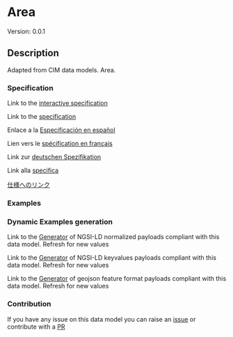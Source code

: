 # Area
Version: 0.0.1

## Description 

Adapted from CIM data models. Area.
### Specification

Link to the [interactive specification](https://swagger.lab.fiware.org/?url=https://smart-data-models.github.io/dataModel.EnergyCIM/Area/swagger.yaml)

Link to the [specification](https://github.com/smart-data-models/dataModel.EnergyCIM/blob/master/Area/doc/spec.md)

Enlace a la [Especificación en español](https://github.com/smart-data-models/dataModel.EnergyCIM/blob/master/Area/doc/spec_ES.md)

Lien vers le [spécification en français](https://github.com/smart-data-models/dataModel.EnergyCIM/blob/master/Area/doc/spec_FR.md)

Link zur [deutschen Spezifikation](https://github.com/smart-data-models/dataModel.EnergyCIM/blob/master/Area/doc/spec_DE.md)

Link alla [specifica](https://github.com/smart-data-models/dataModel.EnergyCIM/blob/master/Area/doc/spec_IT.md)

[仕様へのリンク](https://github.com/smart-data-models/dataModel.EnergyCIM/blob/master/Area/doc/spec_JA.md)
### Examples
### Dynamic Examples generation

Link to the [Generator](https://smartdatamodels.org/extra/ngsi-ld_generator.php?schemaUrl=https://raw.githubusercontent.com/smart-data-models/dataModel.EnergyCIM/master/Area/schema.json&email=info@smartdatamodels.org) of NGSI-LD normalized payloads compliant with this data model. Refresh for new values

Link to the [Generator](https://smartdatamodels.org/extra/ngsi-ld_generator_keyvalues.php?schemaUrl=https://raw.githubusercontent.com/smart-data-models/dataModel.EnergyCIM/master/Area/schema.json&email=info@smartdatamodels.org) of NGSI-LD keyvalues payloads compliant with this data model. Refresh for new values

Link to the [Generator](https://smartdatamodels.org/extra/geojson_features_generator.php?schemaUrl=https://raw.githubusercontent.com/smart-data-models/dataModel.EnergyCIM/master/Area/schema.json&email=info@smartdatamodels.org) of geojson feature format payloads compliant with this data model. Refresh for new values
### Contribution

 If you have any issue on this data model you can raise an [issue](https://github.com/smart-data-models/dataModel.EnergyCIM/issues)  or contribute with a [PR](https://github.com/smart-data-models/dataModel.EnergyCIM/pulls)